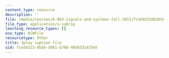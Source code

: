 ```yaml
---
content_type: resource
description: ''
file: /media/courses/6-003-signals-and-systems-fall-2011/fce58323db5b5081b7604058331475e5_Ih4s5IFphCw.vtt
file_type: application/x-subrip
learning_resource_types: []
ocw_type: OCWFile
resourcetype: Other
title: 3play caption file
uid: fce58323-db5b-5081-b760-4058331475e5
---
```

